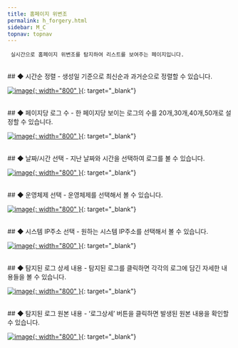 ```yaml
---
title: 홈페이지 위변조
permalink: h_forgery.html
sidebar: M_C
topnav: topnav
---
```


     실시간으로 홈페이지 위변조를 탐지하여 리스트를 보여주는 페이지입니다.

 
<br />
## ◆ 시간순 정렬
- 생성일 기준으로 최신순과 과거순으로 정렬할 수 있습니다.

 [![image](/docs/images/Manual/common/forgery/1.png){: width="800" }](/docs/images/Manual/common/forgery/1.png){: target="_blank"}
 
<br />
## ◆ 페이지당 로그 수
- 한 페이지당 보이는 로그의 수를 20개,30개,40개,50개로 설정할 수 있습니다.

 [![image](/docs/images/Manual/common/forgery/2.png){: width="800" }](/docs/images/Manual/common/forgery/2.png){: target="_blank"}
 
<br />
## ◆ 날짜/시간 선택
- 지난 날짜와 시간을 선택하여 로그를 볼 수 있습니다.

 [![image](/docs/images/Manual/common/forgery/3.png){: width="800" }](/docs/images/Manual/common/forgery/3.png){: target="_blank"}
 
<br />
## ◆ 운영체제 선택
- 운영체제를 선택해서 볼 수 있습니다.

 [![image](/docs/images/Manual/common/forgery/4.png){: width="800" }](/docs/images/Manual/common/forgery/4.png){: target="_blank"}
 
<br />
## ◆ 시스템 IP주소 선택
- 원하는 시스템 IP주소를 선택해서 볼 수 있습니다.

 [![image](/docs/images/Manual/common/forgery/5.png){: width="800" }](/docs/images/Manual/common/forgery/5.png){: target="_blank"}
 
<br />
## ◆ 탐지된 로그 상세 내용
- 탐지된 로그를 클릭하면 각각의 로그에 담긴 자세한 내용들을 볼 수 있습니다.

 [![image](/docs/images/Manual/common/forgery/6.png){: width="800" }](/docs/images/Manual/common/forgery/6.png){: target="_blank"}
 
<br />
## ◆ 탐지된 로그 원본 내용
- ‘로그상세’ 버튼을 클릭하면 발생된 원본 내용을 확인할 수 있습니다.

 [![image](/docs/images/Manual/common/forgery/7.png){: width="800" }](/docs/images/Manual/common/forgery/7.png){: target="_blank"}